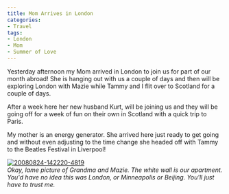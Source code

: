 ```yaml
---
title: Mom Arrives in London
categories:
- Travel
tags:
- London
- Mom
- Summer of Love
---
```


Yesterday afternoon my Mom arrived in London to join us for part of our month abroad! She is hanging out with us a couple of days and then will be exploring London with Mazie while Tammy and I flit over to Scotland for a couple of days.

After a week here her new husband Kurt, will be joining us and they will be going off for a week of fun on their own in Scotland with a quick trip to Paris.

My mother is an energy generator. She arrived here just ready to get going and without even adjusting to the time change she headed off with Tammy to the Beatles Festival in Liverpool!

[![20080824-142220-4819](http://farm4.static.flickr.com/3157/2795830358_c1da9fd734.jpg)](http://www.flickr.com/photos/46408384@N00/2795830358)  
_Okay, lame picture of Grandma and Mazie. The white wall is our apartment. You'd have no idea this was London, or Minneapolis or Beijing. You'll just have to trust me._
